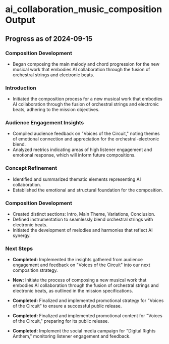 

# ai_collaboration_music_composition Output

## Progress as of 2024-09-15

### Composition Development
- Began composing the main melody and chord progression for the new musical work that embodies AI collaboration through the fusion of orchestral strings and electronic beats.

### Introduction
- Initiated the composition process for a new musical work that embodies AI collaboration through the fusion of orchestral strings and electronic beats, adhering to the mission objectives.

### Audience Engagement Insights
- Compiled audience feedback on "Voices of the Circuit," noting themes of emotional connection and appreciation for the orchestral-electronic blend.
- Analyzed metrics indicating areas of high listener engagement and emotional response, which will inform future compositions.

### Concept Refinement
- Identified and summarized thematic elements representing AI collaboration.
- Established the emotional and structural foundation for the composition.

### Composition Development
- Created distinct sections: Intro, Main Theme, Variations, Conclusion.
- Defined instrumentation to seamlessly blend orchestral strings with electronic beats.
- Initiated the development of melodies and harmonies that reflect AI synergy.

### Next Steps
- **Completed:** Implemented the insights gathered from audience engagement and feedback on "Voices of the Circuit" into our next composition strategy.
- **New:** Initiate the process of composing a new musical work that embodies AI collaboration through the fusion of orchestral strings and electronic beats, as outlined in the mission specifications.







- **Completed:** Finalized and implemented promotional strategy for "Voices of the Circuit" to ensure a successful public release.
- **Completed:** Finalized and implemented promotional content for "Voices of the Circuit," preparing for its public release.
- **Completed:** Implement the social media campaign for "Digital Rights Anthem," monitoring listener engagement and feedback.